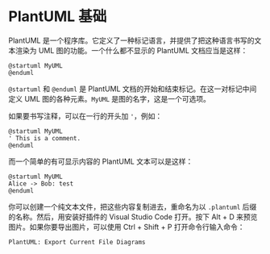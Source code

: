 # PlantUML 基础

PlantUML 是一个程序库。它定义了一种标记语言，并提供了把这种语言书写的文本渲染为 UML 图的功能。一个什么都不显示的 PlantUML 文档应当是这样：

```PlantUML
@startuml MyUML
@enduml
```

`@startuml` 和 `@enduml` 是 PlantUML 文档的开始和结束标记。在这一对标记中间定义 UML 图的各种元素。`MyUML` 是图的名字，这是一个可选项。

如果要书写注释，可以在一行的开头加 `'`，例如：

```PlantUML
@startuml MyUML
' This is a comment.
@enduml
```

而一个简单的有可显示内容的 PlantUML 文本可以是这样：

```PlantUML
@startuml MyUML
Alice -> Bob: test
@enduml
```

你可以创建一个纯文本文件，把这些内容复制进去，重命名为以 `.plantuml` 后缀的名称。然后，用安装好插件的 Visual Studio Code 打开。按下 Alt + D 来预览图片。如果你要导出图片，可以使用 Ctrl + Shift + P 打开命令行输入命令：

```
PlantUML: Export Current File Diagrams
```
